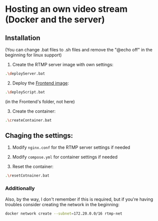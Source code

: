 # Hosting an own video stream (Docker and the server)

## Installation

(You can change .bat files to .sh files and remove the "@echo off" in the beginning for linux support)  

1. Create the RTMP server image with own settings:  
```sh
.\deployServer.bat
```  

2. Deploy the [Frontend image](https://github.com/DaylightDragon/HostedVideoStream-Frontend):  
```sh
.\deployScript.bat
```  

(in the Frontend's folder, not here)  

3. Create the container:  
```sh
.\createContainer.bat
```  

## Chaging the settings:

1. Modify `nginx.conf` for the RTMP server settings if needed  
   
2. Modify `compose.yml` for container settings if needed  

3. Reset the container:
```sh
.\resetCotnainer.bat
```


### Additionally

Also, by the way, I don't remember if this is required, but if you're having troubles consider creating the network in the beginning:
```sh
docker network create --subnet=172.20.0.0/16 rtmp-net
```
